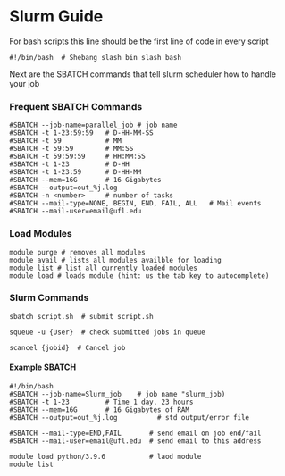 # Slurm Guide

    
For bash scripts this line should be the first line of code in every script 
```
#!/bin/bash  # Shebang slash bin slash bash
```
Next are the SBATCH commands that tell slurm scheduler how to handle your job

### Frequent SBATCH Commands
```
#SBATCH --job-name=parallel_job # job name
#SBATCH -t 1-23:59:59   # D-HH-MM-SS
#SBATCH -t 59           # MM
#SBATCH -t 59:59        # MM:SS
#SBATCH -t 59:59:59     # HH:MM:SS
#SBATCH -t 1-23         # D-HH
#SBATCH -t 1-23:59      # D-HH-MM
#SBATCH --mem=16G       # 16 Gigabytes
#SBATCH --output=out_%j.log
#SBATCH -n <number>     # number of tasks
#SBATCH --mail-type=NONE, BEGIN, END, FAIL, ALL   # Mail events 
#SBATCH --mail-user=email@ufl.edu
```
### Load Modules
```
module purge # removes all modules
module avail # lists all modules availble for loading
module list # list all currently loaded modules
module load # loads module (hint: us the tab key to autocomplete)
```
### Slurm Commands
```
sbatch script.sh  # submit script.sh
```
```
squeue -u {User}  # check submitted jobs in queue 
```
```
scancel {jobid}  # Cancel job  
```

#### Example SBATCH
```
#!/bin/bash
#SBATCH --job-name=Slurm_job    # job name "slurm_job)
#SBATCH -t 1-23         # Time 1 day, 23 hours
#SBATCH --mem=16G       # 16 Gigabytes of RAM
#SBATCH --output=out_%j.log          # std output/error file

#SBATCH --mail-type=END,FAIL       # send email on job end/fail
#SBATCH --mail-user=email@ufl.edu  # send email to this address

module load python/3.9.6           # laod module
module list
```
